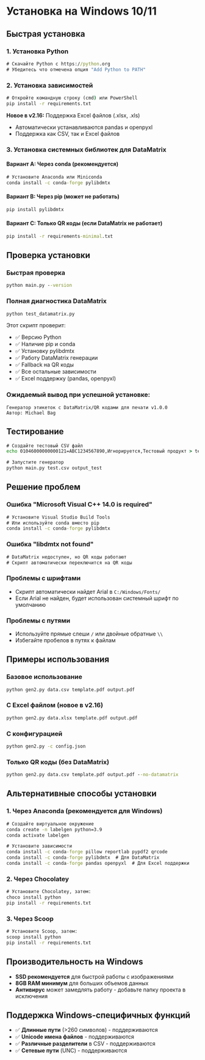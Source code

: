 # Установка на Windows 10/11

## Быстрая установка

### 1. Установка Python
```cmd
# Скачайте Python с https://python.org
# Убедитесь что отмечена опция "Add Python to PATH"
```

### 2. Установка зависимостей
```cmd
# Откройте командную строку (cmd) или PowerShell
pip install -r requirements.txt
```

**Новое в v2.16:** Поддержка Excel файлов (.xlsx, .xls)
- Автоматически устанавливаются pandas и openpyxl
- Поддержка как CSV, так и Excel файлов

### 3. Установка системных библиотек для DataMatrix

#### Вариант A: Через conda (рекомендуется)
```cmd
# Установите Anaconda или Miniconda
conda install -c conda-forge pylibdmtx
```

#### Вариант B: Через pip (может не работать)
```cmd
pip install pylibdmtx
```

#### Вариант C: Только QR коды (если DataMatrix не работает)
```cmd
pip install -r requirements-minimal.txt
```

## Проверка установки

### Быстрая проверка
```cmd
python main.py --version
```

### Полная диагностика DataMatrix
```cmd
python test_datamatrix.py
```

Этот скрипт проверит:
- ✅ Версию Python
- ✅ Наличие pip и conda
- ✅ Установку pylibdmtx
- ✅ Работу DataMatrix генерации
- ✅ Fallback на QR коды
- ✅ Все остальные зависимости
- ✅ Excel поддержку (pandas, openpyxl)

### Ожидаемый вывод при успешной установке:
```
Генератор этикеток с DataMatrix/QR кодами для печати v1.0.0
Автор: Michael Bag
```

## Тестирование

```cmd
# Создайте тестовый CSV файл
echo 01046000000000121=ABC1234567890,Игнорируется,Тестовый продукт > test.csv

# Запустите генератор
python main.py test.csv output_test
```

## Решение проблем

### Ошибка "Microsoft Visual C++ 14.0 is required"
```cmd
# Установите Visual Studio Build Tools
# Или используйте conda вместо pip
conda install -c conda-forge pylibdmtx
```

### Ошибка "libdmtx not found"
```cmd
# DataMatrix недоступен, но QR коды работают
# Скрипт автоматически переключится на QR коды
```

### Проблемы с шрифтами
- Скрипт автоматически найдет Arial в `C:/Windows/Fonts/`
- Если Arial не найден, будет использован системный шрифт по умолчанию

### Проблемы с путями
- Используйте прямые слеши `/` или двойные обратные `\\`
- Избегайте пробелов в путях к файлам

## Примеры использования

### Базовое использование
```cmd
python gen2.py data.csv template.pdf output.pdf
```

### С Excel файлом (новое в v2.16)
```cmd
python gen2.py data.xlsx template.pdf output.pdf
```

### С конфигурацией
```cmd
python gen2.py -c config.json
```

### Только QR коды (без DataMatrix)
```cmd
python gen2.py data.csv template.pdf output.pdf --no-datamatrix
```

## Альтернативные способы установки

### 1. Через Anaconda (рекомендуется для Windows)
```cmd
# Создайте виртуальное окружение
conda create -n labelgen python=3.9
conda activate labelgen

# Установите зависимости
conda install -c conda-forge pillow reportlab pypdf2 qrcode
conda install -c conda-forge pylibdmtx  # Для DataMatrix
conda install -c conda-forge pandas openpyxl  # Для Excel поддержки
```

### 2. Через Chocolatey
```cmd
# Установите Chocolatey, затем:
choco install python
pip install -r requirements.txt
```

### 3. Через Scoop
```cmd
# Установите Scoop, затем:
scoop install python
pip install -r requirements.txt
```

## Производительность на Windows

- **SSD рекомендуется** для быстрой работы с изображениями
- **8GB RAM минимум** для больших объемов данных
- **Антивирус** может замедлять работу - добавьте папку проекта в исключения

## Поддержка Windows-специфичных функций

- ✅ **Длинные пути** (>260 символов) - поддерживаются
- ✅ **Unicode имена файлов** - поддерживаются
- ✅ **Различные разделители** в CSV - поддерживаются
- ✅ **Сетевые пути** (UNC) - поддерживаются
